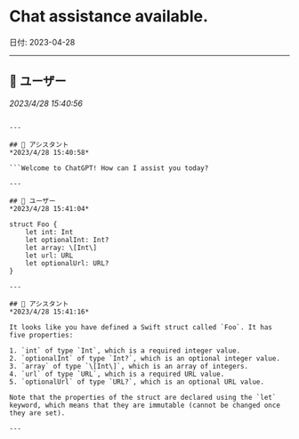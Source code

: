 # Chat assistance available.

日付: 2023-04-28

---

## 👤 ユーザー
*2023/4/28 15:40:56*

```

---

## 🤖 アシスタント
*2023/4/28 15:40:58*

```Welcome to ChatGPT! How can I assist you today?

---

## 👤 ユーザー
*2023/4/28 15:41:04*

struct Foo {
    let int: Int
    let optionalInt: Int?
    let array: \[Int\]
    let url: URL
    let optionalUrl: URL?
}

---

## 🤖 アシスタント
*2023/4/28 15:41:16*

It looks like you have defined a Swift struct called `Foo`. It has five properties:

1. `int` of type `Int`, which is a required integer value.
2. `optionalInt` of type `Int?`, which is an optional integer value.
3. `array` of type `\[Int\]`, which is an array of integers.
4. `url` of type `URL`, which is a required URL value.
5. `optionalUrl` of type `URL?`, which is an optional URL value.

Note that the properties of the struct are declared using the `let` keyword, which means that they are immutable (cannot be changed once they are set).

---
